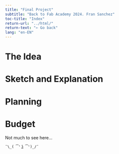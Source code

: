 ```yaml
---
title: "Final Project"
subtitle: "Back to Fab Academy 2024. Fran Sanchez"
toc-title: "Index"
return-url: "../html/"
return-text: "← Go back"
lang: "en-EN"
---
```


# The Idea

# Sketch and Explanation

# Planning

# Budget

Not much to see here...

```{.tight-code}
¯\_( ͡❛ ͜ʖ ͡❛)_/¯ 
```

